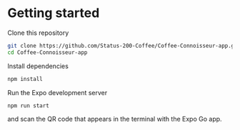 # Getting started
Clone this repository

```bash
git clone https://github.com/Status-200-Coffee/Coffee-Connoisseur-app.git
cd Coffee-Connoisseur-app
```

Install dependencies

```bash
npm install
```

Run the Expo development server

```bash
npm run start
```

and scan the QR code that appears in the terminal with the Expo Go app.